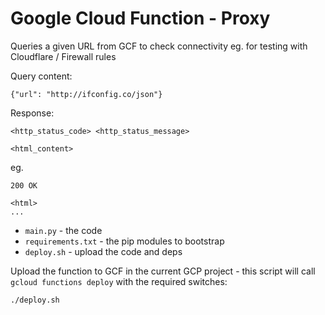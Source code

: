 Google Cloud Function - Proxy
=====================

Queries a given URL from GCF to check connectivity eg. for testing with Cloudflare / Firewall rules

Query content:
```
{"url": "http://ifconfig.co/json"}
```

Response:

```
<http_status_code> <http_status_message>

<html_content>
```

eg.

```
200 OK

<html>
...
```


- `main.py` - the code
- `requirements.txt` - the pip modules to bootstrap
- `deploy.sh` - upload the code and deps

Upload the function to GCF in the current GCP project - this script will call `gcloud functions deploy` with the required switches:

```
./deploy.sh
```

